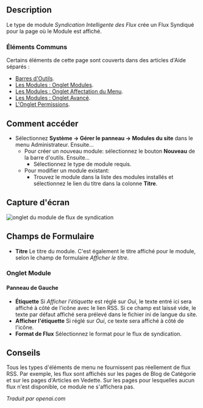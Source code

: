 <!-- Filename: Help4.x:Site_Modules:_Syndication_Feeds  / Display title: Modules : Flux de syndication -->

## Description

Le type de module *Syndication Intelligente des Flux* crée un Flux Syndiqué pour la page où le Module est affiché.

### Éléments Communs

Certains éléments de cette page sont couverts dans des articles d'Aide séparés :

* [Barres d'Outils](jdocmanual?article=help/common-elements/toolbars).
* [Les Modules : Onglet Modules](jdocmanual?article=help/modules/modules-module-tab).
* [Les Modules : Onglet Affectation du Menu](jdocmanual?article=help/modules/modules-menu-assignment-tab).
* [Les Modules : Onglet Avancé](jdocmanual?article=help/modules/modules-advanced-tab).
* [L'Onglet Permissions](jdocmanual?article=help/common-elements/edit-permissions).

## Comment accéder

- Sélectionnez **Système → Gérer le panneau → Modules du site** dans le
  menu Administrateur. Ensuite...
  - Pour créer un nouveau module: sélectionnez le bouton **Nouveau** de la barre d'outils. Ensuite...
    - Sélectionnez le type de module requis.
  - Pour modifier un module existant:
    - Trouvez le module dans la liste des modules installés et sélectionnez le
      lien du titre dans la colonne **Titre**.

## Capture d'écran

![onglet du module de flux de syndication](../../../fr/images/modules-site/modules-syndication-feeds-module-tab.png)

## Champs de Formulaire

- **Titre** Le titre du module. C'est également le titre affiché
  pour le module, selon le champ de formulaire *Afficher le titre*.

### Onglet Module

#### Panneau de Gauche

- **Étiquette** Si *Afficher l'étiquette* est réglé sur *Oui*, le texte entré ici sera
  affiché à côté de l'icône avec le lien RSS. Si ce champ est laissé vide,
  le texte par défaut affiché sera prélevé dans le fichier ini
  de langue du site.
- **Afficher l'étiquette** Si réglé sur *Oui*, ce texte sera affiché à côté de l'icône.
- **Format de Flux** Sélectionnez le format pour le flux de syndication.

## Conseils

Tous les types d'éléments de menu ne fournissent pas réellement de flux RSS. Par exemple, les flux sont affichés sur les pages de Blog de Catégorie et sur les pages d'Articles en Vedette. Sur les pages pour lesquelles aucun flux n'est disponible, ce module ne s'affichera pas.

*Traduit par openai.com*

